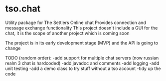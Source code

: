 # tso.chat

Utility package for The Settlers Online chat
Provides connection and message exchange functionality
This project doesn't include a GUI for the chat, it is the scope of another project which is coming soon

The project is in its early development stage (MVP) and the API is going to change

TODO (random order):
-add support for multiple chat servers (now russian realm 3 chat is hardcoded)
-add javadoc and comments
-add logging
-add unit testing
-add a demo class to try stuff without a tso account
-tidy up the code
